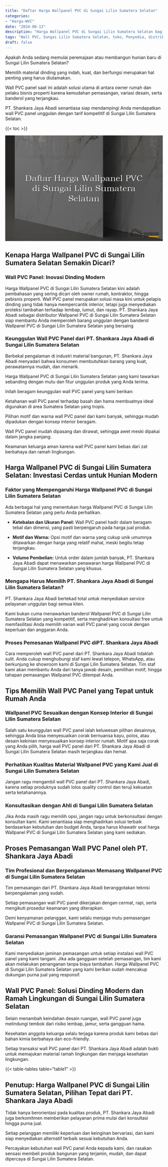```yaml
---
title: "Daftar Harga Wallpanel PVC di Sungai Lilin Sumatera Selatan"
categories: 
- "Harga-WVC"
date: "2024-08-13"
description: "Harga Wallpanel PVC di Sungai Lilin Sumatera Selatan bagi tempat tinggal, office, serta toko. Produk unggulan, pilihan motif, pilihan warna elegan, beserta layanan penempatan ditangani oleh tenaga ahli berpengalaman serta jaminan resmi!|Servis distribusi Wallpanel PVC di Sungai Lilin Sumatera Selatan untuk keperluan rumah, office, maupun gerai, beserta produk terbaik dan pemasangan oleh tim ahli serta kepastian resmi.|Alternatif Wallpanel PVC di Sungai Lilin Sumatera Selatan yang andal bagi rumah, kantor, dan ritel, bersama produk unggulan dan instalasi dikerjakan oleh teknisi berpengalaman dan jaminan resmi.|Distribusi Wallpanel PVC di Sungai Lilin Sumatera Selatan bagi tempat tinggal, perkantoran, serta ritel, dengan panel terbaik dan instalasi ditangani oleh tenaga ahli profesional, lengkap dengan kepastian resmi.}"
tags: "Wall PVC, Sungai Lilin Sumatera Selatan, toko, Penyedia, distributor"
draft: false
---
```


Apakah Anda sedang memulai peremajaan atau membangun hunian baru di Sungai Lilin Sumatera Selatan?

Memilih material dinding yang indah, kuat, dan berfungsi merupakan hal penting yang harus diutamakan.

Wall PVC panel saat ini adalah solusi utama di antara owner rumah dan pelaku bisnis properti karena kemudahan pemasangan, variasi desain, serta banderol yang terjangkau.

PT. Shankara Jaya Abadi senantiasa siap mendampingi Anda mendapatkan wall PVC panel unggulan dengan tarif kompetitif di Sungai Lilin Sumatera Selatan.

{{< toc >}}

![Daftar Harga Wallpanel PVC di Sungai Lilin Sumatera Selatan](/images/Harga-WVC/Daftar-Harga-Wallpanel-PVC-di-Sungai-Lilin-Sumatera-Selatan.png)


## Kenapa Harga Wallpanel PVC di Sungai Lilin Sumatera Selatan Semakin Dicari?

### Wall PVC Panel: Inovasi Dinding Modern

Harga Wallpanel PVC di Sungai Lilin Sumatera Selatan kini adalah pembahasan yang sering dicari oleh owner rumah, kontraktor, hingga pebisnis properti. Wall PVC panel merupakan solusi masa kini untuk pelapis dinding yang tidak hanya mempercantik interior, tetapi juga menyediakan proteksi tambahan terhadap lembap, lumut, dan rayap. PT. Shankara Jaya Abadi sebagai distributor Wallpanel PVC di Sungai Lilin Sumatera Selatan siap membantu Anda memperoleh barang unggulan dengan banderol Wallpanel PVC di Sungai Lilin Sumatera Selatan yang bersaing

### Keunggulan Wall PVC Panel dari PT. Shankara Jaya Abadi di Sungai Lilin Sumatera Selatan

Berbekal pengalaman di industri material bangunan, PT. Shankara Jaya Abadi menyadari bahwa konsumen membutuhkan barang yang kuat, perawatannya mudah, dan menarik.

Harga Wallpanel PVC di Sungai Lilin Sumatera Selatan yang kami tawarkan sebanding dengan mutu dan fitur unggulan produk yang Anda terima.

Inilah beragam keunggulan wall PVC panel yang kami berikan:

Ketahanan wall PVC panel terhadap basah dan hama membuatnya ideal digunakan di area Sumatera Selatan yang tropis.

Pilihan motif dan warna wall PVC panel dari kami banyak, sehingga mudah dipadukan dengan konsep interior beragam.

Wall PVC panel mudah dipasang dan dirawat, sehingga awet meski dipakai dalam jangka panjang.

Keamanan keluarga aman karena wall PVC panel kami bebas dari zat berbahaya dan ramah lingkungan.

## Harga Wallpanel PVC di Sungai Lilin Sumatera Selatan: Investasi Cerdas untuk Hunian Modern

### Faktor yang Mempengaruhi Harga Wallpanel PVC di Sungai Lilin Sumatera Selatan

Ada berbagai hal yang menentukan harga Wallpanel PVC di Sungai Lilin Sumatera Selatan yang perlu Anda perhatikan.

- **Ketebalan dan Ukuran Panel:** Wall PVC panel hadir dalam beragam tebal dan dimensi, yang pasti berpengaruh pada harga jual produk.

- **Motif dan Warna:** Opsi motif dan warna yang cukup unik umumnya ditawarkan dengan harga yang relatif mahal, meski begitu tetap terjangkau.

- **Volume Pembelian:** Untuk order dalam jumlah banyak, PT. Shankara Jaya Abadi dapat menawarkan penawaran harga Wallpanel PVC di Sungai Lilin Sumatera Selatan yang khusus.

### Mengapa Harus Memilih PT. Shankara Jaya Abadi di Sungai Lilin Sumatera Selatan?

PT. Shankara Jaya Abadi bertekad total untuk menyediakan service pelayanan unggulan bagi semua klien.

Kami bukan cuma menawarkan banderol Wallpanel PVC di Sungai Lilin Sumatera Selatan yang kompetitif, serta menghadirkan konsultasi free untuk memfasilitasi Anda memilih varian wall PVC panel yang cocok dengan keperluan dan anggaran Anda.

### Proses Pemesanan Wallpanel PVC diPT. Shankara Jaya Abadi

Cara memperoleh wall PVC panel dari PT. Shankara Jaya Abadi tidaklah sulit. Anda cukup menghubungi staf kami lewat telepon, WhatsApp, atau berkunjung ke showroom kami di Sungai Lilin Sumatera Selatan. Tim staf kami akan membantu Anda dari tanya jawab desain, pemilihan motif, hingga tahapan pemasangan Wallpanel PVC ditempat Anda.

## Tips Memilih Wall PVC Panel yang Tepat untuk Rumah Anda

### Wallpanel PVC Sesuaikan dengan Konsep Interior di Sungai Lilin Sumatera Selatan

Salah satu keunggulan wall PVC panel ialah keluwesan pilihan desainnya, sehingga Anda bisa menyesuaikan corak bernuansa kayu, polos, atau desain kekinian menyesuaikan konsep interior rumah. Motif apa saja corak yang Anda pilih, harga wall PVC panel dari PT. Shankara Jaya Abadi di Sungai Lilin Sumatera Selatan masih terjangkau dan hemat.

### Perhatikan Kualitas Material Wallpanel PVC yang Kami Jual di Sungai Lilin Sumatera Selatan

Jangan ragu mengambil wall PVC panel dari PT. Shankara Jaya Abadi, karena setiap produknya sudah lolos quality control dan teruji kekuatan serta ketahanannya.

### Konsultasikan dengan Ahli di Sungai Lilin Sumatera Selatan

Jika Anda masih ragu memilih opsi, jangan ragu untuk berkonsultasi dengan konsultan kami. Kami senantiasa siap menghadirkan solusi terbaik berdasarkan kebutuhan dan budget Anda, tanpa harus khawatir soal harga Wallpanel PVC di Sungai Lilin Sumatera Selatan yang kami sediakan.

## Proses Pemasangan Wall PVC Panel oleh PT. Shankara Jaya Abadi

### Tim Profesional dan Berpengalaman Memasang Wallpanel PVC di Sungai Lilin Sumatera Selatan

Tim pemasangan dari PT. Shankara Jaya Abadi beranggotakan teknisi berpengalaman yang sudah.

Setiap pemasangan wall PVC panel dikerjakan dengan cermat, rapi, serta mengikuti prosedur keamanan yang diterapkan.

Demi kenyamanan pelanggan, kami selalu menjaga mutu pemasangan Wallpanel PVC di Sungai Lilin Sumatera Selatan.

### Garansi Pemasangan Wallpanel PVC di Sungai Lilin Sumatera Selatan

Kami menyediakan jaminan pemasangan untuk setiap instalasi wall PVC panel yang kami tangani. Jika ada gangguan setelah pemasangan, tim kami akan melakukan penanganan tanpa biaya tambahan. Harga Wallpanel PVC di Sungai Lilin Sumatera Selatan yang kami berikan sudah mencakup dukungan purna jual yang responsif.

## Wall PVC Panel: Solusi Dinding Modern dan Ramah Lingkungan di Sungai Lilin Sumatera Selatan

Selain menambah keindahan desain ruangan, wall PVC panel juga melindungi tembok dari risiko lembap, jamur, serta gangguan hama.

Kesehatan anggota keluarga selalu terjaga karena produk kami bebas dari bahan kimia berbahaya dan eco-friendly.

Setiap transaksi wall PVC panel dari PT. Shankara Jaya Abadi adalah bukti untuk memajukan material ramah lingkungan dan menjaga kesehatan lingkungan.

{{< table-tables table="table1" >}}

## Penutup: Harga Wallpanel PVC di Sungai Lilin Sumatera Selatan, Pilihan Tepat dari PT. Shankara Jaya Abadi

Tidak hanya berorientasi pada kualitas produk, PT. Shankara Jaya Abadi juga berkomitmen memberikan pelayanan prima mulai dari konsultasi hingga purna jual.

Setiap pelanggan memiliki keperluan dan keinginan bervariasi, dan kami siap menyediakan alternatif terbaik sesuai kebutuhan Anda.

Percayakan kebutuhan wall PVC panel Anda kepada kami, dan rasakan sensasi membeli produk bangunan yang terjamin, mudah, dan dapat dipercaya di Sungai Lilin Sumatera Selatan.